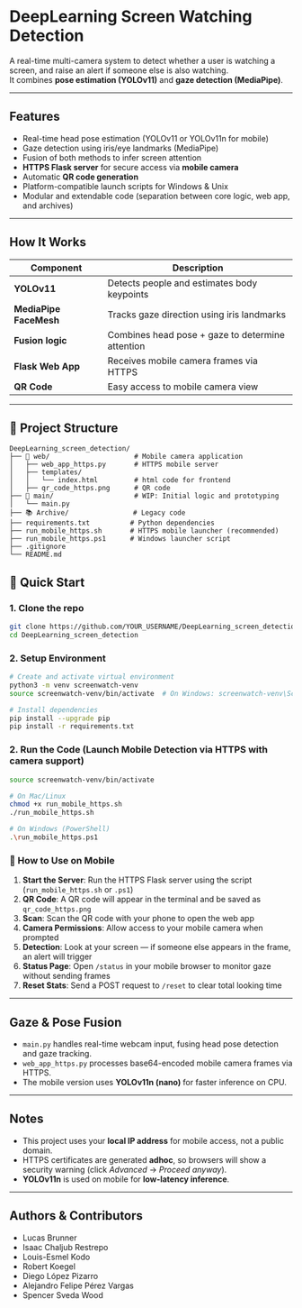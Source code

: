 # DeepLearning Screen Watching Detection

A real-time multi-camera system to detect whether a user is watching a screen, and raise an alert if someone else is also watching.  
It combines **pose estimation (YOLOv11)** and **gaze detection (MediaPipe)**.

---

## Features

- Real-time head pose estimation (YOLOv11 or YOLOv11n for mobile)
- Gaze detection using iris/eye landmarks (MediaPipe)
- Fusion of both methods to infer screen attention
- **HTTPS Flask server** for secure access via **mobile camera**
- Automatic **QR code generation**
- Platform-compatible launch scripts for Windows & Unix
- Modular and extendable code (separation between core logic, web app, and archives)

---

## How It Works

| Component              | Description                                     |
|-----------------------|-------------------------------------------------|
| **YOLOv11**           | Detects people and estimates body keypoints     |
| **MediaPipe FaceMesh**| Tracks gaze direction using iris landmarks      |
| **Fusion logic**      | Combines head pose + gaze to determine attention|
| **Flask Web App**     | Receives mobile camera frames via HTTPS         |
| **QR Code**           | Easy access to mobile camera view               |

---

## 📁 Project Structure

```
DeepLearning_screen_detection/
├── 📱 web/                     # Mobile camera application
│   ├── web_app_https.py       # HTTPS mobile server
│   ├── templates/
│   │   └── index.html         # html code for frontend
│   ├── qr_code_https.png      # QR code
├── 🧪 main/                    # WIP: Initial logic and prototyping
│   └── main.py
├── 📚 Archive/                # Legacy code
├── requirements.txt          # Python dependencies
├── run_mobile_https.sh       # HTTPS mobile launcher (recommended)
├── run_mobile_https.ps1      # Windows launcher script
├── .gitignore
└── README.md

```

## 🚀 Quick Start

### 1. Clone the repo
```bash
git clone https://github.com/YOUR_USERNAME/DeepLearning_screen_detection.git
cd DeepLearning_screen_detection

```

### 2. Setup Environment
```bash
# Create and activate virtual environment
python3 -m venv screenwatch-venv
source screenwatch-venv/bin/activate  # On Windows: screenwatch-venv\Scripts\activate

# Install dependencies
pip install --upgrade pip
pip install -r requirements.txt

```

### 2. Run the Code (Launch Mobile Detection via HTTPS with camera support)
```bash
source screenwatch-venv/bin/activate

# On Mac/Linux
chmod +x run_mobile_https.sh
./run_mobile_https.sh

# On Windows (PowerShell)
.\run_mobile_https.ps1

```

### 📱 How to Use on Mobile
1. **Start the Server**: Run the HTTPS Flask server using the script (`run_mobile_https.sh` or `.ps1`)
2. **QR Code**: A QR code will appear in the terminal and be saved as `qr_code_https.png`
3. **Scan**: Scan the QR code with your phone to open the web app
4. **Camera Permissions**: Allow access to your mobile camera when prompted
5. **Detection**: Look at your screen — if someone else appears in the frame, an alert will trigger
6. **Status Page**: Open `/status` in your mobile browser to monitor gaze without sending frames
7. **Reset Stats**: Send a POST request to `/reset` to clear total looking time

---


## Gaze & Pose Fusion
- `main.py` handles real-time webcam input, fusing head pose detection and gaze tracking.
- `web_app_https.py` processes base64-encoded mobile camera frames via HTTPS.
- The mobile version uses **YOLOv11n (nano)** for faster inference on CPU.

---

## Notes

- This project uses your **local IP address** for mobile access, not a public domain.
- HTTPS certificates are generated **adhoc**, so browsers will show a security warning (click *Advanced* → *Proceed anyway*).
- **YOLOv11n** is used on mobile for **low-latency inference**.

---

## Authors & Contributors

- Lucas Brunner  
- Isaac Chaljub Restrepo
- Louis-Esmel Kodo
- Robert Koegel
- Diego López Pizarro
- Alejandro Felipe Pérez Vargas
- Spencer Sveda Wood
